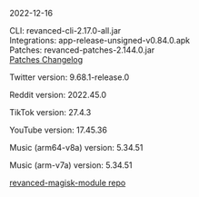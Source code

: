 2022-12-16
  
CLI: revanced-cli-2.17.0-all.jar  
Integrations: app-release-unsigned-v0.84.0.apk  
Patches: revanced-patches-2.144.0.jar  
[Patches Changelog](https://github.com/revanced/revanced-patches/releases/tag/v2.144.0)  

Twitter version: 9.68.1-release.0  

Reddit version: 2022.45.0  

TikTok version: 27.4.3  

YouTube version: 17.45.36  

Music (arm64-v8a) version: 5.34.51  

Music (arm-v7a) version: 5.34.51  

[revanced-magisk-module repo](https://github.com/j-hc/revanced-magisk-module)
